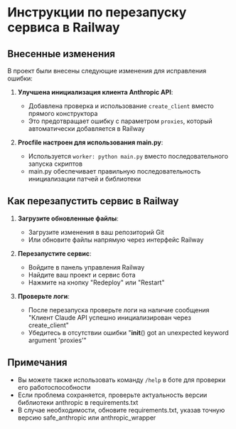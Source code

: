 # Инструкции по перезапуску сервиса в Railway

## Внесенные изменения

В проект были внесены следующие изменения для исправления ошибки:

1. **Улучшена инициализация клиента Anthropic API**:
   - Добавлена проверка и использование `create_client` вместо прямого конструктора
   - Это предотвращает ошибку с параметром `proxies`, который автоматически добавляется в Railway

2. **Procfile настроен для использования main.py**:
   - Используется `worker: python main.py` вместо последовательного запуска скриптов
   - main.py обеспечивает правильную последовательность инициализации патчей и библиотеки

## Как перезапустить сервис в Railway

1. **Загрузите обновленные файлы**:
   - Загрузите изменения в ваш репозиторий Git
   - Или обновите файлы напрямую через интерфейс Railway

2. **Перезапустите сервис**:
   - Войдите в панель управления Railway
   - Найдите ваш проект и сервис бота
   - Нажмите на кнопку "Redeploy" или "Restart"

3. **Проверьте логи**:
   - После перезапуска проверьте логи на наличие сообщения "Клиент Claude API успешно инициализирован через create_client"
   - Убедитесь в отсутствии ошибки "__init__() got an unexpected keyword argument 'proxies'"

## Примечания

- Вы можете также использовать команду `/help` в боте для проверки его работоспособности
- Если проблема сохраняется, проверьте актуальность версии библиотеки anthropic в requirements.txt
- В случае необходимости, обновите requirements.txt, указав точную версию safe_anthropic или anthropic_wrapper 